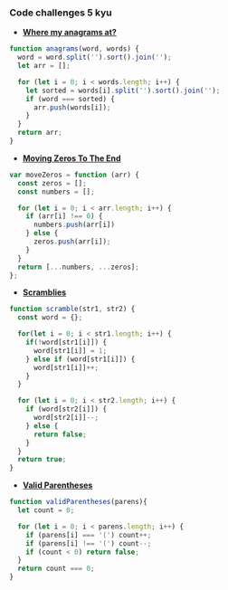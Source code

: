 ### Code challenges 5 kyu

* __[Where my anagrams at?](https://www.codewars.com/kata/523a86aa4230ebb5420001e1/train/javascript/)__
```javascript
function anagrams(word, words) {
  word = word.split('').sort().join('');
  let arr = [];

  for (let i = 0; i < words.length; i++) {
    let sorted = words[i].split('').sort().join('');
    if (word === sorted) {
      arr.push(words[i]);
    }
  }
  return arr;
}
```

* __[Moving Zeros To The End](https://www.codewars.com/kata/52597aa56021e91c93000cb0/train/javascript/)__
```javascript
var moveZeros = function (arr) {
  const zeros = [];
  const numbers = [];

  for (let i = 0; i < arr.length; i++) {
    if (arr[i] !== 0) {
      numbers.push(arr[i])
    } else {
      zeros.push(arr[i]);
    }
  }
  return [...numbers, ...zeros];
};
```

* __[Scramblies](https://www.codewars.com/kata/55c04b4cc56a697bb0000048/train/javascript)__
```javascript
function scramble(str1, str2) {
  const word = {};

  for(let i = 0; i < str1.length; i++) {
    if(!word[str1[i]]) {
      word[str1[i]] = 1;
    } else if (word[str1[i]]) {
      word[str1[i]]++;
    }
  }

  for (let i = 0; i < str2.length; i++) {
    if (word[str2[i]]) {
      word[str2[i]]--;
    } else {
      return false;
    }
  }
  return true;
}
```

* __[Valid Parentheses](https://www.codewars.com/kata/valid-parentheses/train/javascript/)__
```javascript
function validParentheses(parens){
  let count = 0;

  for (let i = 0; i < parens.length; i++) {
    if (parens[i] === '(') count++;
    if (parens[i] !== '(') count--;
    if (count < 0) return false;
  }
  return count === 0;
}
```
